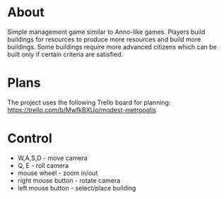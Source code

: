 # About
Simple management game similar to Anno-like games. Players build buildings for resources to produce more resources and build more buildings. Some buildings require more advanced citizens which can be built only if certain criteria are satisfied.

# Plans
The project uses the following Trello board for planning: https://trello.com/b/MwfkBXUo/modest-metropolis

# Control
- W,A,S,D - move camera
- Q, E - roll camera
- mouse wheel - zoom in/out
- right mouse button - rotate camera
- left mouse button - select/place building

